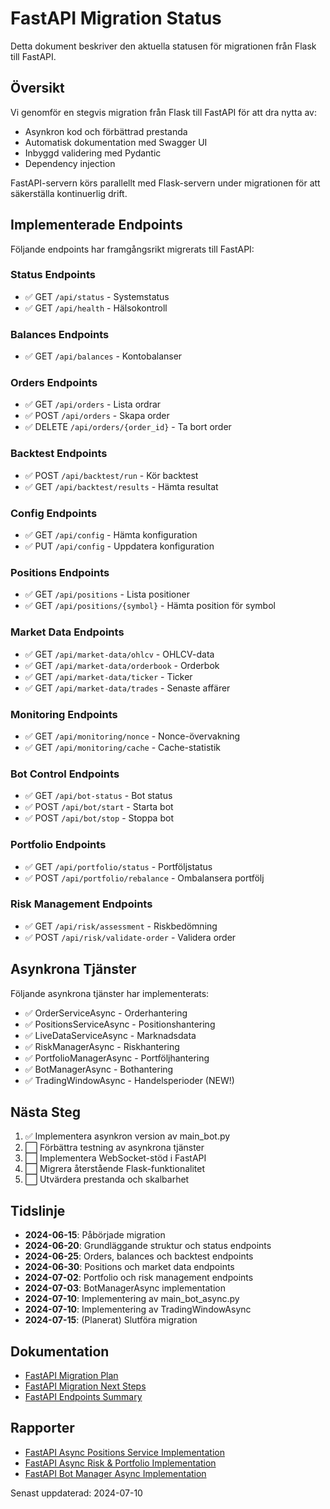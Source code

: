 # FastAPI Migration Status

Detta dokument beskriver den aktuella statusen för migrationen från Flask till FastAPI.

## Översikt

Vi genomför en stegvis migration från Flask till FastAPI för att dra nytta av:
- Asynkron kod och förbättrad prestanda
- Automatisk dokumentation med Swagger UI
- Inbyggd validering med Pydantic
- Dependency injection

FastAPI-servern körs parallellt med Flask-servern under migrationen för att säkerställa kontinuerlig drift.

## Implementerade Endpoints

Följande endpoints har framgångsrikt migrerats till FastAPI:

### Status Endpoints
- ✅ GET `/api/status` - Systemstatus
- ✅ GET `/api/health` - Hälsokontroll

### Balances Endpoints
- ✅ GET `/api/balances` - Kontobalanser

### Orders Endpoints
- ✅ GET `/api/orders` - Lista ordrar
- ✅ POST `/api/orders` - Skapa order
- ✅ DELETE `/api/orders/{order_id}` - Ta bort order

### Backtest Endpoints
- ✅ POST `/api/backtest/run` - Kör backtest
- ✅ GET `/api/backtest/results` - Hämta resultat

### Config Endpoints
- ✅ GET `/api/config` - Hämta konfiguration
- ✅ PUT `/api/config` - Uppdatera konfiguration

### Positions Endpoints
- ✅ GET `/api/positions` - Lista positioner
- ✅ GET `/api/positions/{symbol}` - Hämta position för symbol

### Market Data Endpoints
- ✅ GET `/api/market-data/ohlcv` - OHLCV-data
- ✅ GET `/api/market-data/orderbook` - Orderbok
- ✅ GET `/api/market-data/ticker` - Ticker
- ✅ GET `/api/market-data/trades` - Senaste affärer

### Monitoring Endpoints
- ✅ GET `/api/monitoring/nonce` - Nonce-övervakning
- ✅ GET `/api/monitoring/cache` - Cache-statistik

### Bot Control Endpoints
- ✅ GET `/api/bot-status` - Bot status
- ✅ POST `/api/bot/start` - Starta bot
- ✅ POST `/api/bot/stop` - Stoppa bot

### Portfolio Endpoints
- ✅ GET `/api/portfolio/status` - Portföljstatus
- ✅ POST `/api/portfolio/rebalance` - Ombalansera portfölj

### Risk Management Endpoints
- ✅ GET `/api/risk/assessment` - Riskbedömning
- ✅ POST `/api/risk/validate-order` - Validera order

## Asynkrona Tjänster

Följande asynkrona tjänster har implementerats:

- ✅ OrderServiceAsync - Orderhantering
- ✅ PositionsServiceAsync - Positionshantering
- ✅ LiveDataServiceAsync - Marknadsdata
- ✅ RiskManagerAsync - Riskhantering
- ✅ PortfolioManagerAsync - Portföljhantering
- ✅ BotManagerAsync - Bothantering
- ✅ TradingWindowAsync - Handelsperioder (NEW!)

## Nästa Steg

1. ✅ Implementera asynkron version av main_bot.py
2. ⬜ Förbättra testning av asynkrona tjänster
3. ⬜ Implementera WebSocket-stöd i FastAPI
4. ⬜ Migrera återstående Flask-funktionalitet
5. ⬜ Utvärdera prestanda och skalbarhet

## Tidslinje

- **2024-06-15**: Påbörjade migration
- **2024-06-20**: Grundläggande struktur och status endpoints
- **2024-06-25**: Orders, balances och backtest endpoints
- **2024-06-30**: Positions och market data endpoints
- **2024-07-02**: Portfolio och risk management endpoints
- **2024-07-03**: BotManagerAsync implementation
- **2024-07-10**: Implementering av main_bot_async.py
- **2024-07-10**: Implementering av TradingWindowAsync
- **2024-07-15**: (Planerat) Slutföra migration

## Dokumentation

- [FastAPI Migration Plan](./FASTAPI_MIGRATION_PLAN.md)
- [FastAPI Migration Next Steps](./FASTAPI_MIGRATION_PLAN_NEXT_STEPS.md)
- [FastAPI Endpoints Summary](./FASTAPI_ENDPOINTS_SUMMARY.md)

## Rapporter

- [FastAPI Async Positions Service Implementation](../reports/FASTAPI_ASYNC_POSITIONS_SERVICE_IMPLEMENTATION.md)
- [FastAPI Async Risk & Portfolio Implementation](../reports/FASTAPI_ASYNC_RISK_PORTFOLIO_IMPLEMENTATION.md)
- [FastAPI Bot Manager Async Implementation](../reports/FASTAPI_BOT_MANAGER_ASYNC_IMPLEMENTATION.md)

Senast uppdaterad: 2024-07-10 
